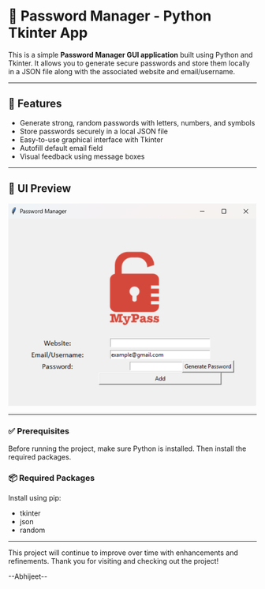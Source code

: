 
# 🔐 Password Manager - Python Tkinter App

This is a simple **Password Manager GUI application** built using Python and Tkinter. It allows you to generate secure passwords and store them locally in a JSON file along with the associated website and email/username. 

---

## 🧩 Features

- Generate strong, random passwords with letters, numbers, and symbols
- Store passwords securely in a local JSON file
- Easy-to-use graphical interface with Tkinter
- Autofill default email field
- Visual feedback using message boxes

---

## 📸 UI Preview

![Password Manager Screenshot](app.png)  

---

### ✅ Prerequisites

Before running the project, make sure Python is installed. Then install the required packages.

### 📦 Required Packages

Install using pip:

- tkinter
- json
- random

-----


This project will continue to improve over time with enhancements and refinements.
Thank you for visiting and checking out the project!


--Abhijeet--
